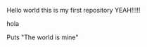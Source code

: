 Hello world this is my first repository YEAH!!!!!

hola
<!-- working in a  new section of my code  -->

Puts "The world is mine"
